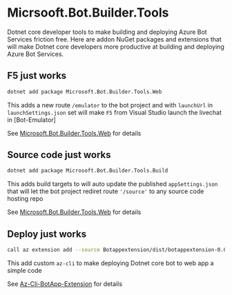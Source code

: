 # Micrsooft.Bot.Builder.Tools

Dotnet core developer tools to make building and deploying Azure Bot Services friction free. Here are addon NuGet packages and extensions that will make Dotnet core developers more productive at building and deploying Azure Bot Services.

## F5 just works

```bash
dotnet add package Microsoft.Bot.Builder.Tools.Web
```

This adds a new route <code>/emulator</code> to the bot project and with <code>launchUrl</code> in <code>launchSettings.json</code> set will make <code>F5</code> from Visual Studio launch the livechat in [Bot-Emulator]

See [Microsoft.Bot.Builder.Tools.Web](.\Web) for details

## Source code just works

```bash
dotnet add package Microsoft.Bot.Builder.Tools.Build
```

This adds build targets to will auto update the published <code>appSettings.json</code> that will let the bot project rediret route <code>'/source'</code> to any source code hosting repo


See [Microsoft.Bot.Builder.Tools.Web](.\Web) for details

## Deploy just works

```bash
call az extension add --source Botappextension/dist/botappextension-0.0.2-py2.py3-none-any.whl
```

This add custom <code>az-cli</code> to make deploying Dotnet core bot to web app a simple code

See [Az-Cli-BotApp-Extension](.\Botappextension) for details
